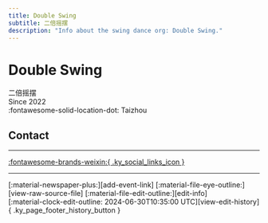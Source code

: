 ```yaml
---
title: Double Swing
subtitle: 二倍摇摆
description: "Info about the swing dance org: Double Swing."
---
```


# Double Swing

二倍摇摆  
Since 2022  
:fontawesome-solid-location-dot: Taizhou  


## Contact


---

 [:fontawesome-brands-weixin:{ .ky_social_links_icon }](# "Doubleswing二倍摇摆")

---

<div class="ky_page_footer" markdown>
<div class="ky_page_footer_trailing" markdown="span">
[:material-newspaper-plus:][add-event-link]
[:material-file-eye-outline:][view-raw-source-file]
[:material-file-edit-outline:][edit-info]
</div>
<div class="ky_page_footer_leading" markdown="span">
[:material-clock-edit-outline: 2024-06-30T10:35:00 UTC][view-edit-history]{ .ky_page_footer_history_button }
</div>
</div>

[add-event-link]: https://github.com/swingdance/events/issues/new?assignees=&labels=add+event&projects=&template=02-add_entity.yml&title=%5Bzh_CN%5D%20Add%20Event%3A%20%3CName%3E&region=zh_CN&province=Zhejiang&city=Taizhou&org_id=double-swing "Add Event"
[view-raw-source-file]: https://github.com/swingdance/orgs/blob/main/zh_CN/double-swing.json "View Raw Source File"
[edit-info]: https://github.com/swingdance/orgs/issues/new?assignees=&labels=update+org&projects=&template=03-update_entity.yml&title=%5Bzh_CN%5D%20Update%20Org%3A%20Double%20Swing&region=zh_CN&id=double-swing&name=Double%20Swing "Edit Info"

[view-edit-history]: https://github.com/swingdance/orgs/commits/main/zh_CN/double-swing.json "View Edit History"
